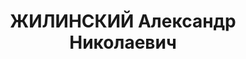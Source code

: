---
title: ЖИЛИНСКИЙ Александр Николаевич
description: "Род. в 1884, Свердловская обл., г. Пермь, русский. Проживал: г. Свердловск.\
  \ Контора \"Главрезина\", управляющий \n  Арестован 21.01.1937. Приговор: 04.05.1937\
  \ – ВМН. Расстрелян 04.05.1937"
---